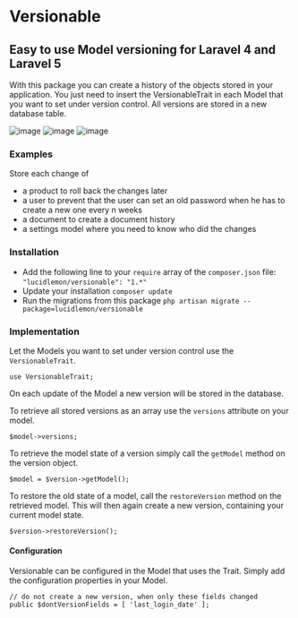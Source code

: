 # Versionable
## Easy to use Model versioning for Laravel 4 and Laravel 5

With this package you can create a history of the objects stored in your application. You just need to insert the VersionableTrait in each Model that you want to set under version control. All versions are stored in a new database table.

![image](http://img.shields.io/packagist/v/lucidlemon/versionable.svg?style=flat)
![image](http://img.shields.io/packagist/l/lucidlemon/versionable.svg?style=flat)
![image](http://img.shields.io/packagist/dt/lucidlemon/versionable.svg?style=flat)

### Examples

Store each change of
* a product to roll back the changes later
* a user to prevent that the user can set an old password when he has to create a new one every n weeks
* a document to create a document history
* a settings model where you need to know who did the changes

### Installation

* Add the following line to your `require` array of the `composer.json` file:
`"lucidlemon/versionable": "1.*"`
* Update your installation `composer update`
* Run the migrations from this package
`php artisan migrate --package=lucidlemon/versionable`

### Implementation

Let the Models you want to set under version control use the `VersionableTrait`.

    use VersionableTrait;

On each update of the Model a new version will be stored in the database.

To retrieve all stored versions as an array use the `versions` attribute on your model.

    $model->versions;

To retrieve the model state of a version simply call the `getModel` method on the version object.

    $model = $version->getModel();

To restore the old state of a model, call the `restoreVersion` method on the retrieved model. This will then again create a new version, containing your current model state.

    $version->restoreVersion();
    
#### Configuration

Versionable can be configured in the Model that uses the Trait. Simply add the configuration properties in your Model.

    // do not create a new version, when only these fields changed
    public $dontVersionFields = [ 'last_login_date' ];
